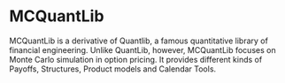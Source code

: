# MCQuantLib
MCQuantLib is a derivative of Quantlib,  a famous quantitative library of financial engineering.  Unlike QuantLib, however, MCQuantLib focuses on Monte  Carlo simulation in option pricing. It provides  different kinds of Payoffs, Structures, Product  models and Calendar Tools.
